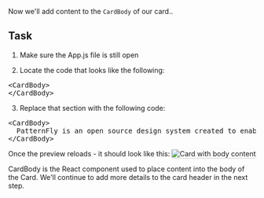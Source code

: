 Now we'll add content to the `CardBody` of our card..

## Task

1) Make sure the App.js file is still open

2) Locate the code that looks like the following:

<pre class="file">
&lt;CardBody&gt;
&lt;/CardBody&gt;
</pre>

3) Replace that section with the following code:

<pre class="file" data-target="clipboard">
&lt;CardBody&gt;
  PatternFly is an open source design system created to enable consistency and usability across a wide range of applications and use cases. PatternFly provides clear standards, guidance, and tools that help designers and developers work together more efficiently and build better user experiences.
&lt;/CardBody&gt;
</pre>

Once the preview reloads - it should look like this:
<img src="module-1/assets/card-with-body.png" alt="Card with body content" style="box-shadow: rgba(3, 3, 3, 0.2) 0px 1.25px 2.5px 0px;" />

CardBody is the React component used to place content into the body of the Card.  We'll continue to add more details to the card header in the next step.
